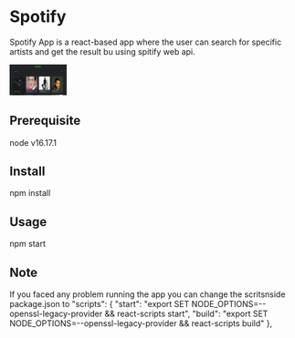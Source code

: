 # Spotify
Spotify App is a react-based app where the user can search for specific artists and get the result bu using spitify web api.  

<img
  src="/spotify.png"
  alt="spotify app"
  style="display: inline-block; margin: 0 auto; max-width: 100px">

## Prerequisite

node v16.17.1

## Install

npm install

## Usage

npm start

## Note

If you faced any problem running the app you can change the scritsnside package.json to 
"scripts": {
    "start": "export SET NODE_OPTIONS=--openssl-legacy-provider && react-scripts start",
    "build": "export SET NODE_OPTIONS=--openssl-legacy-provider && react-scripts build"
},


